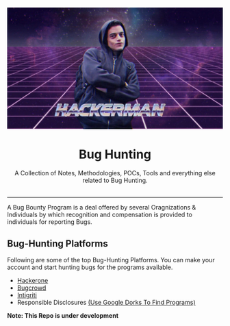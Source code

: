  ![](Notes/assets/hackermanmeme.jpeg)
<div align = "center"> <h1> Bug Hunting   </h1>	
A Collection of Notes, Methodologies, POCs, Tools and everything else related to Bug Hunting.

</div>

<br>

<hr>

A Bug Bounty Program is a deal offered by several Oragnizations & Individuals by which  recognition and compensation is provided to individuals for reporting Bugs. 


## Bug-Hunting Platforms 
Following are some of the top Bug-Hunting Platforms. You can make your account and start hunting bugs for the programs available.
- [Hackerone](https://www.hackerone.com/)
- [Bugcrowd](https://bugcrowd.com/)
- [Intigriti](https://www.intigriti.com/)
- Responsible Disclosures [(Use Google Dorks To Find Programs)](https://github.com/sushiwushi/bug-bounty-dorks/blob/master/dorks.txt)

<b>Note: This Repo is under development</b>
